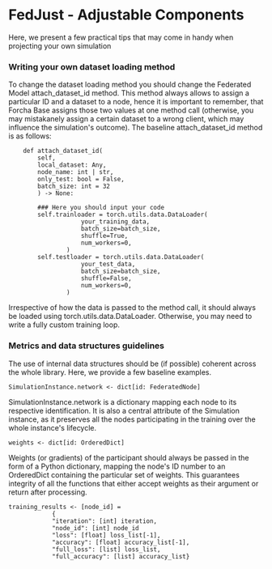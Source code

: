 
# FedJust - Adjustable Components

Here, we present a few practical tips that may come in handy when projecting your own simulation

### Writing your own dataset loading method

To change the dataset loading method you should change the Federated Model attach_dataset_id method. This method always allows to assign a particular ID and a dataset to a node, hence it is important to remember, that Forcha Base assigns those two values at one method call (otherwise, you may mistakanely assign a certain dataset to a wrong client, which may influence the simulation's outcome). The baseline attach_dataset_id method is as follows:

```
    def attach_dataset_id(
        self,
        local_dataset: Any,
        node_name: int | str,
        only_test: bool = False,
        batch_size: int = 32
        ) -> None:

		### Here you should input your code
		self.trainloader = torch.utils.data.DataLoader(
                	your_training_data,
                	batch_size=batch_size,
                	shuffle=True,
                	num_workers=0,
            	)
		self.testloader = torch.utils.data.DataLoader(
                	your_test_data,
                	batch_size=batch_size,
                	shuffle=False,
                	num_workers=0,
            	)
```

Irrespective of how the data is passed to the method call, it should always be loaded using torch.utils.data.DataLoader. Otherwise, you may need to write a fully custom training loop.

### Metrics and data structures guidelines

The use of internal data structures should be (if possible) coherent across the whole library. Here, we provide a few baseline examples.

```
SimulationInstance.network <- dict[id: FederatedNode]
```

SimulationInstance.network is a dictionary mapping each node to its respective identification. It is also a central attribute of the Simulation instance, as it preserves all the nodes participating in the training over the whole instance's lifecycle.

`weights <- dict[id: OrderedDict]`

Weights (or gradients) of the participant should always be passed in the form of a Python dictionary, mapping the node's ID number to an OrderedDict containing the particular set of weights. This guarantees integrity of all the functions that either accept weights as their argument or return after processing.

```
training_results <- [node_id] = 
			{
			"iteration": [int] iteration,
			"node_id": [int] node_id
			"loss": [float] loss_list[-1],  
			"accuracy": [float] accuracy_list[-1],  
			"full_loss": [list] loss_list,  
			"full_accuracy": [list] accuracy_list}
```
